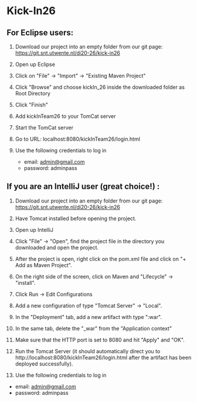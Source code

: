 # Kick-In26

## For Eclipse users: ##

1. Download our project into an empty folder from our git page: 
   https://git.snt.utwente.nl/di20-26/kick-in26

2. Open up Eclipse

3. Click on "File" -> "Import" -> "Existing Maven Project"

4. Click "Browse" and choose kickIn_26 inside the downloaded folder as Root Directory

5. Click "Finish"

6. Add kickInTeam26 to your TomCat server

7. Start the TomCat server

8. Go to URL: localhost:8080/kickInTeam26/login.html

9. Use the following credentials to log in
   - email: admin@gmail.com
   - password: adminpass

## If you are an IntelliJ user (great choice!) : ##

1. Download our project into an empty folder from our git page: 
   https://git.snt.utwente.nl/di20-26/kick-in26

2. Have Tomcat installed before opening the project.

3. Open up IntelliJ

4. Click "File" -> "Open", find the project file in the directory you downloaded and open the project.

5. After the project is open, right click on the pom.xml file and click on "+ Add as Maven Project".

6. On the right side of the screen, click on Maven and "Lifecycle" -> "install". 

7. Click Run -> Edit Configurations

8. Add a new configuration of type "Tomcat Server" -> "Local".

9. In the "Deployment" tab, add a new artifact with type ":war".

10. In the same tab, delete the "_war" from the "Application context" 

11. Make sure that the HTTP port is set to 8080 and hit "Apply" and "OK".

12. Run the Tomcat Server (it should automatically direct you to http://localhost:8080/kickInTeam26/login.html
after the artifact has been deployed successfully).

13. Use the following credentials to log in
  - email: admin@gmail.com
  - password: adminpass



